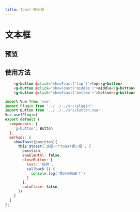 ```yaml
---
title: Toast-提示框 
---
```


# 文本框

## 预览
<clientOnly>
	<toast-demo style="margin-top:16px"></toast-demo>
</clientOnly>


## 使用方法
```html
	<g-button @click="showToast('top')">top</g-button>
	<g-button @click="showToast('middle')">middle</g-button>
	<g-button @click="showToast('bottom')">bottom</g-button>
```

```javascript
import Vue from 'vue'
import Plugin from "../../../src/plugin";
import Button from '../../../src/button.vue'
Vue.use(Plugin)
export default {
  components: {
    'g-button': Button
  },
  methods: {
    showToast(position){
      this.$toast(`这是一个toast提示框`, {
        position,
        enableHtml: false,
        closeButton: {
          text: '好的',
          callback () {
            console.log('我已经知道了')
          }
        },
        autoClose: false,  
      })
    }
  }
};
```